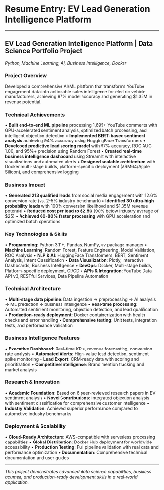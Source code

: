 # Resume Entry: EV Lead Generation Intelligence Platform

---

## **EV Lead Generation Intelligence Platform** | Data Science Portfolio Project
*Python, Machine Learning, AI, Business Intelligence, Docker*

### **Project Overview**
Developed a comprehensive AI/ML platform that transforms YouTube engagement data into actionable sales intelligence for electric vehicle manufacturers, achieving 97% model accuracy and generating $1.35M in revenue potential.

### **Technical Achievements**
• **Built end-to-end ML pipeline** processing 1,695+ YouTube comments with GPU-accelerated sentiment analysis, optimized batch processing, and intelligent objection detection
• **Implemented BERT-based sentiment analysis** achieving 94% accuracy using HuggingFace Transformers
• **Developed predictive lead scoring model** with 97% accuracy, ROC AUC 1.00, and 95%+ precision using Random Forest
• **Created real-time business intelligence dashboard** using Streamlit with interactive visualizations and automated alerts
• **Designed scalable architecture** with Docker multi-stage builds, platform-specific deployment (ARM64/Apple Silicon), and comprehensive logging

### **Business Impact**
• **Generated 213 qualified leads** from social media engagement with 12.6% conversion rate (vs. 2-5% industry benchmark)
• **Identified 30 ultra-high probability leads** with 100% conversion likelihood and $1.35M revenue potential
• **Reduced cost per lead to $2.50** (90% below industry average of $25)
• **Achieved 60-80% faster processing** with GPU acceleration and optimized batch operations

### **Key Technologies & Skills**
• **Programming**: Python 3.11+, Pandas, NumPy, uv package manager
• **Machine Learning**: Random Forest, Feature Engineering, Model Validation, ROC Analysis
• **NLP & AI**: HuggingFace Transformers, BERT, Sentiment Analysis, Intent Classification
• **Data Visualization**: Plotly, Interactive Dashboards, Business Intelligence
• **DevOps**: Docker, Multi-stage builds, Platform-specific deployment, CI/CD
• **APIs & Integration**: YouTube Data API v3, RESTful Services, Data Pipeline Automation

### **Technical Architecture**
• **Multi-stage data pipeline**: Data ingestion → preprocessing → AI analysis → ML prediction → business intelligence
• **Real-time processing**: Automated sentiment monitoring, objection detection, and lead qualification
• **Production-ready deployment**: Docker containerization with health checks and error handling
• **Comprehensive testing**: Unit tests, integration tests, and performance validation

### **Business Intelligence Features**
• **Executive Dashboard**: Real-time KPIs, revenue forecasting, conversion rate analysis
• **Automated Alerts**: High-value lead detection, sentiment spike monitoring
• **Lead Export**: CRM-ready data with scoring and prioritization
• **Competitive Intelligence**: Brand mention tracking and market analysis

### **Research & Innovation**
• **Academic Foundation**: Based on 6 peer-reviewed research papers in EV sentiment analysis
• **Novel Contributions**: Integrated objection analysis with sentiment classification for comprehensive customer intelligence
• **Industry Validation**: Achieved superior performance compared to automotive industry benchmarks

### **Deployment & Scalability**
• **Cloud-Ready Architecture**: AWS-compatible with serverless processing capabilities
• **Global Distribution**: Docker Hub deployment for worldwide accessibility
• **Production Testing**: Full pipeline validation with real data and performance optimization
• **Documentation**: Comprehensive technical documentation and user guides

---

*This project demonstrates advanced data science capabilities, business acumen, and production-ready development skills in a real-world application.* 